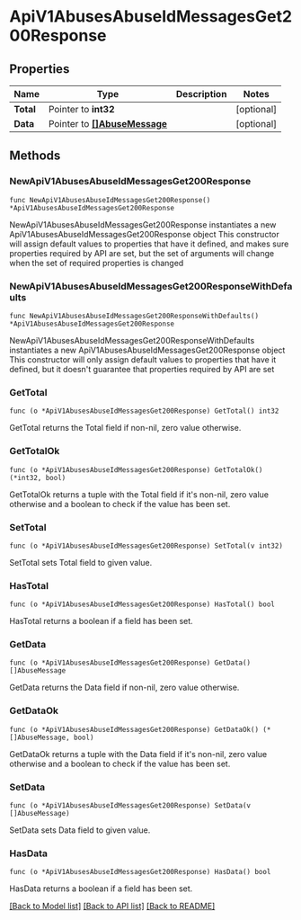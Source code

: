 # ApiV1AbusesAbuseIdMessagesGet200Response

## Properties

Name | Type | Description | Notes
------------ | ------------- | ------------- | -------------
**Total** | Pointer to **int32** |  | [optional] 
**Data** | Pointer to [**[]AbuseMessage**](AbuseMessage.md) |  | [optional] 

## Methods

### NewApiV1AbusesAbuseIdMessagesGet200Response

`func NewApiV1AbusesAbuseIdMessagesGet200Response() *ApiV1AbusesAbuseIdMessagesGet200Response`

NewApiV1AbusesAbuseIdMessagesGet200Response instantiates a new ApiV1AbusesAbuseIdMessagesGet200Response object
This constructor will assign default values to properties that have it defined,
and makes sure properties required by API are set, but the set of arguments
will change when the set of required properties is changed

### NewApiV1AbusesAbuseIdMessagesGet200ResponseWithDefaults

`func NewApiV1AbusesAbuseIdMessagesGet200ResponseWithDefaults() *ApiV1AbusesAbuseIdMessagesGet200Response`

NewApiV1AbusesAbuseIdMessagesGet200ResponseWithDefaults instantiates a new ApiV1AbusesAbuseIdMessagesGet200Response object
This constructor will only assign default values to properties that have it defined,
but it doesn't guarantee that properties required by API are set

### GetTotal

`func (o *ApiV1AbusesAbuseIdMessagesGet200Response) GetTotal() int32`

GetTotal returns the Total field if non-nil, zero value otherwise.

### GetTotalOk

`func (o *ApiV1AbusesAbuseIdMessagesGet200Response) GetTotalOk() (*int32, bool)`

GetTotalOk returns a tuple with the Total field if it's non-nil, zero value otherwise
and a boolean to check if the value has been set.

### SetTotal

`func (o *ApiV1AbusesAbuseIdMessagesGet200Response) SetTotal(v int32)`

SetTotal sets Total field to given value.

### HasTotal

`func (o *ApiV1AbusesAbuseIdMessagesGet200Response) HasTotal() bool`

HasTotal returns a boolean if a field has been set.

### GetData

`func (o *ApiV1AbusesAbuseIdMessagesGet200Response) GetData() []AbuseMessage`

GetData returns the Data field if non-nil, zero value otherwise.

### GetDataOk

`func (o *ApiV1AbusesAbuseIdMessagesGet200Response) GetDataOk() (*[]AbuseMessage, bool)`

GetDataOk returns a tuple with the Data field if it's non-nil, zero value otherwise
and a boolean to check if the value has been set.

### SetData

`func (o *ApiV1AbusesAbuseIdMessagesGet200Response) SetData(v []AbuseMessage)`

SetData sets Data field to given value.

### HasData

`func (o *ApiV1AbusesAbuseIdMessagesGet200Response) HasData() bool`

HasData returns a boolean if a field has been set.


[[Back to Model list]](../README.md#documentation-for-models) [[Back to API list]](../README.md#documentation-for-api-endpoints) [[Back to README]](../README.md)


